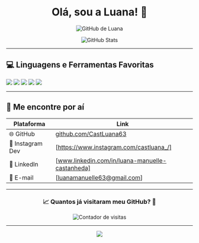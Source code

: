 <h1 align="center">Olá, sou a Luana! 👋</h1>

<p align="center">
  <img src="https://img.shields.io/static/v1?label=GitHub&message=CastLuana63&color=C68EFD&style=for-the-badge&logo=github" alt="GitHub de Luana" />
</p>

<div align="center">
  <img src="https://github-readme-stats.vercel.app/api?username=CastLuana63&show_icons=true&title_color=ffffff&text_color=ffffff&icon_color=ffffff&bg_color=C68EFD&border_radius=15&cache_seconds=1800" alt="GitHub Stats" />
</div>

---

## 💻 Linguagens e Ferramentas Favoritas

<p>
  <img src="https://img.shields.io/badge/React-20232a?style=for-the-badge&logo=react&logoColor=61DAFB" />
  <img src="https://img.shields.io/badge/JavaScript-323330?style=for-the-badge&logo=javascript&logoColor=F7DF1E" />
  <img src="https://img.shields.io/badge/HTML5-E34F26?style=for-the-badge&logo=html5&logoColor=white" />
  <img src="https://img.shields.io/badge/CSS3-1572B6?style=for-the-badge&logo=css3&logoColor=white" />
  <img src="https://img.shields.io/badge/SQL-003B57?style=for-the-badge&logo=sqlite&logoColor=white" />
</p>

---

## 🚀 Me encontre por aí

| Plataforma | Link |
|-----------|------|
| 🌐 GitHub | [github.com/CastLuana63](https://github.com/CastLuana63) |
| 📸 Instagram Dev | [https://www.instagram.com/castluana_/] |
| 💼 LinkedIn | [www.linkedin.com/in/luana-manuelle-castanheda] |
| 💌 E-mail | [luanamanuelle63@gmail.com] |

---

<div align="center">
  <h3><b>📈 Quantos já visitaram meu GitHub? 🤔</b></h3>
  <img src="https://profile-counter.glitch.me/CastLuana63/count.svg" alt="Contador de visitas" />
</div>

---

<div align="center">
  <img src="https://capsule-render.vercel.app/api?type=waving&color=C68EFD&height=100&section=footer" />
</div>
